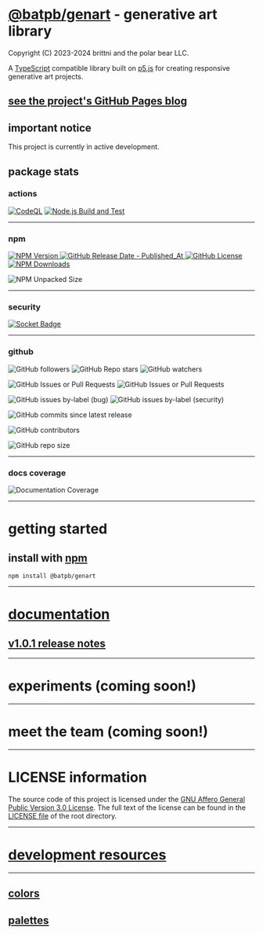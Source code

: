# [@batpb/genart](https://www.npmjs.com/package/@batpb/genart) - generative art library

Copyright (C) 2023-2024 brittni and the polar bear LLC.

A [TypeScript](https://www.typescriptlang.org/) compatible library built on [p5.js](https://p5js.org/) 
for creating responsive generative art projects.

## [see the project's GitHub Pages blog](https://brittni-and-the-polar-bear.github.io/generative-art-library/)

## important notice

This project is currently in active development.

## package stats

### actions

[![CodeQL](https://github.com/brittni-and-the-polar-bear/generative-art-library/actions/workflows/codeql.yml/badge.svg)](https://github.com/brittni-and-the-polar-bear/generative-art-library/actions/workflows/codeql.yml)
[![Node.js Build and Test](https://github.com/brittni-and-the-polar-bear/generative-art-library/actions/workflows/node.js.yml/badge.svg)](https://github.com/brittni-and-the-polar-bear/generative-art-library/actions/workflows/node.js.yml)

----

### npm

[![NPM Version](https://img.shields.io/npm/v/%40batpb%2Fgenart)
![GitHub Release Date - Published_At](https://img.shields.io/github/release-date/brittni-and-the-polar-bear/generative-art-library)
![GitHub License](https://img.shields.io/github/license/brittni-and-the-polar-bear/generative-art-library)
![NPM Downloads](https://img.shields.io/npm/dw/%40batpb%2Fgenart)](https://www.npmjs.com/package/@batpb/genart)

![NPM Unpacked Size](https://img.shields.io/npm/unpacked-size/%40batpb%2Fgenart)

----

### security

[![Socket Badge](https://socket.dev/api/badge/npm/package/@batpb/genart)](https://socket.dev/npm/package/@batpb/genart)

----

### github

![GitHub followers](https://img.shields.io/github/followers/brittni-and-the-polar-bear)
![GitHub Repo stars](https://img.shields.io/github/stars/brittni-and-the-polar-bear/generative-art-library)
![GitHub watchers](https://img.shields.io/github/watchers/brittni-and-the-polar-bear/generative-art-library)

![GitHub Issues or Pull Requests](https://img.shields.io/github/issues/brittni-and-the-polar-bear/generative-art-library)
![GitHub Issues or Pull Requests](https://img.shields.io/github/issues-pr/brittni-and-the-polar-bear/generative-art-library)

![GitHub issues by-label (bug)](https://img.shields.io/github/issues/brittni-and-the-polar-bear/generative-art-library/bug?color=red)
![GitHub issues by-label (security)](https://img.shields.io/github/issues/brittni-and-the-polar-bear/generative-art-library/security?color=red)

![GitHub commits since latest release](https://img.shields.io/github/commits-since/brittni-and-the-polar-bear/generative-art-library/latest)

![GitHub contributors](https://img.shields.io/github/contributors-anon/brittni-and-the-polar-bear/generative-art-library)

![GitHub repo size](https://img.shields.io/github/repo-size/brittni-and-the-polar-bear/generative-art-library)

----

### docs coverage

![Documentation Coverage](https://brittni-and-the-polar-bear.github.io/generative-art-library/doc/coverage.svg)

----

# getting started

## install with [npm](https://www.npmjs.com/)

```shell
npm install @batpb/genart
```

----

# [documentation](https://brittni-and-the-polar-bear.github.io/generative-art-library/doc/index.html)

## [v1.0.1 release notes](https://brittni-and-the-polar-bear.github.io/generative-art-library//release-notes/v1.x/v1.0.x/v1.0.1-notes.html)

----

# experiments (coming soon!)

----

# meet the team (coming soon!)

----

# LICENSE information

The source code of this project is licensed under the 
[GNU Affero General Public Version 3.0 License](https://www.gnu.org/licenses/agpl-3.0.en.html). 
The full text of the license can be found in the 
[LICENSE file](https://github.com/brittni-and-the-polar-bear/generative-art-library/blob/main/LICENSE) 
of the root directory.

----

# [development resources](https://brittni-and-the-polar-bear.github.io/generative-art-library/resources.html)

----

## [colors](https://brittni-and-the-polar-bear.github.io/generative-art-library/colors/all-colors.html)

## [palettes](https://brittni-and-the-polar-bear.github.io/generative-art-library/palettes/all-palettes.html)
